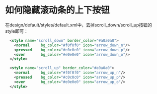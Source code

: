 # 如何隐藏滚动条的上下按钮

在design/default/styles/default.xml中，去掉scroll\_down/scroll\_up按钮的style即可：

```xml
  <style name="scroll_down" border_color="#a0a0a0">
    <normal     bg_color="#f0f0f0" icon="arrow_down_n"/>
    <pressed    bg_color="#c0c0c0" icon="arrow_down_p"/>
    <over       bg_color="#e0e0e0" icon="arrow_down_o"/>
  </style>

  <style name="scroll_up" border_color="#a0a0a0">
    <normal     bg_color="#f0f0f0" icon="arrow_up_n"/>
    <pressed    bg_color="#c0c0c0" icon="arrow_up_p"/>
    <over       bg_color="#e0e0e0" icon="arrow_up_o"/>
  </style>
```

